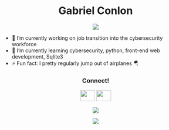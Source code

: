 <h1 align="center">Gabriel Conlon</h1>

<p align="center">
  <a href="https://github.com/ryo-ma/github-profile-trophy">
    <img src="https://github-profile-trophy.vercel.app/?username=gabrielconlon" />
  </a>
</p>

<!-- <img src="https://github-profile-trophy.vercel.app/?username=gabrielconlon&theme=discord" /> -->

- 🔭 I’m currently working on job transition into the cybersecurity workforce
- 🌱 I’m currently learning cybersecurity, python, front-end web development, Sqlite3
- ⚡ Fun fact: I pretty regularly jump out of airplanes 🪂

<h3 align="center">Connect!</h3>

<p align="center">
  <a href="https://www.linkedin.com/in/gabriel-conlon/"><img src="https://cdn.jsdelivr.net/npm/simple-icons@5.9.0/icons/linkedin.svg" height="30" width="40" /></a>
  <a href="https://www.instagram.com/bytezkrieg/"><img src="https://cdn.jsdelivr.net/npm/simple-icons@5.9.0/icons/instagram.svg" height="30" width="40" /></a>
  <!-- <a href="https://github.com/gabrielconlon/gabrielconlon">
    <img src="https://cdn.jsdelivr.net/npm/simple-icons@5.9.0/icons/github.svg" height="30" width="40" />
  </a> -->
</p>

<!--
**gabrielconlon/gabrielconlon** is a ✨ _special_ ✨ repository because its `README.md` (this file) appears on your GitHub profile.

Here are some ideas to get you started:

- 👯 I’m looking to collaborate on ...
- 🤔 I’m looking for help with ...
- 💬 Ask me about ...
- 😄 Pronouns: ...
-->


<p align="center">
  <a href="https://github.com/anuraghazra/github-readme-stats">
    <img src="https://github-readme-stats.vercel.app/api?username=gabrielconlon" />
  </a>
</p>
<p align="center">
  <img src="https://github-readme-stats.vercel.app/api/top-langs/?username=gabrielconlon&layout=compact" />
</p>
